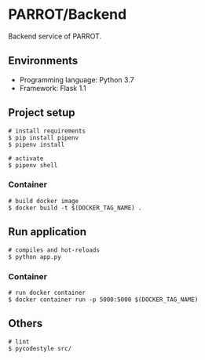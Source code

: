 # PARROT/Backend
Backend service of PARROT.

## Environments
- Programming language: Python 3.7
- Framework: Flask 1.1

## Project setup
```
# install requirements
$ pip install pipenv
$ pipenv install

# activate
$ pipenv shell
```

### Container
```
# build docker image
$ docker build -t $(DOCKER_TAG_NAME) .
```

## Run application
```
# compiles and hot-reloads
$ python app.py
```

### Container
```
# run docker container
$ docker container run -p 5000:5000 $(DOCKER_TAG_NAME)
```

## Others
```
# lint
$ pycodestyle src/
```